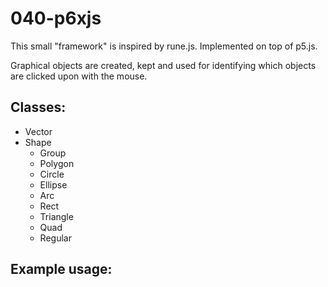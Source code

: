 # 040-p6xjs

This small "framework" is inspired by rune.js.
Implemented on top of p5.js.

Graphical objects are created, kept and used for identifying which objects are clicked upon with the mouse.

## Classes:
* Vector
* Shape
  * Group
  * Polygon 
  * Circle
  * Ellipse
  * Arc
  * Rect
  * Triangle
  * Quad
  * Regular

## Example usage:

